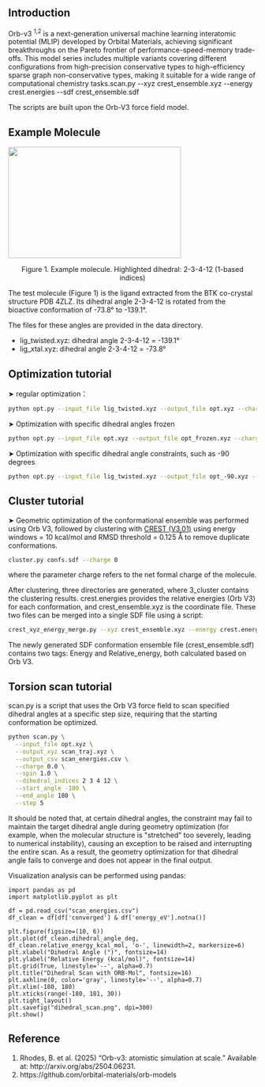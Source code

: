 ## Introduction
Orb-v3 <sup>1,2</sup> is a next-generation universal machine learning interatomic potential (MLIP) developed by Orbital Materials, achieving significant breakthroughs on the Pareto frontier of performance-speed-memory trade-offs. This model series includes multiple variants covering different configurations from high-precision conservative types to high-efficiency sparse graph non-conservative types, making it suitable for a wide range of computational chemistry tasks.scan.py --xyz crest_ensemble.xyz --energy crest.energies --sdf crest_ensemble.sdf

The scripts are built upon the Orb-V3 force field model.

## Example Molecule
<img src="http://blog.molcalx.com.cn/wp-content/uploads/2025/09/twisted_dihedral_angle-2-3-4-12-768x494.png" style="width:350px; height:225px;">
<p style="text-align:center;">Figure 1. Example molecule. Highlighted dihedral: 2-3-4-12 (1-based indices)</p>

<p>The test molecule (Figure 1) is the ligand extracted from the BTK co-crystal structure PDB 4ZLZ. Its dihedral angle 2-3-4-12 is rotated from the bioactive conformation of -73.8° to -139.1°.</p>
<p>The files for these angles are provided in the data directory.</p>
<ul>
<li>lig_twisted.xyz:  dihedral angle 2-3-4-12 = -139.1°</li>
<li>lig_xtal.xyz:  dihedral angle 2-3-4-12 = -73.8°</li>
</ul>

## Optimization tutorial
➤ regular optimization：
```bash
python opt.py --input_file lig_twisted.xyz --output_file opt.xyz --charge 0 --spin 1
```
➤ Optimization with specific dihedral angles frozen
```bash
python opt.py --input_file opt.xyz --output_file opt_frozen.xyz --charge 0 --spin 1 --dihedral_indices 2 3 4 12
```
➤ Optimization with specific dihedral angle constraints, such as -90 degrees
```bash
python opt.py --input_file lig_twisted.xyz --output_file opt_-90.xyz --charge 0 --spin 1 --dihedral_indices 2 3 4 12 --dihedral_angle -90
```
## Cluster tutorial
➤ Geometric optimization of the conformational ensemble was performed using Orb V3, followed by clustering with [CREST (V3.01)](https://github.com/crest-lab/crest)
using energy windows = 10 kcal/mol and RMSD threshold = 0.125 Å to remove duplicate conformations.
```bash
cluster.py confs.sdf --charge 0
```
<p>where the parameter charge refers to the net formal charge of the molecule.</p>
<p>After clustering, three directories are generated, where 3_cluster contains the clustering results. crest.energies provides the relative energies (Orb V3) for each conformation, and crest_ensemble.xyz is the coordinate file. These two files can be merged into a single SDF file using a script:</p>

```bash
crest_xyz_energy_merge.py --xyz crest_ensemble.xyz --energy crest.energies --sdf crest_ensemble.sdf
```

<p>The newly generated SDF conformation ensemble file (crest_ensemble.sdf) contains two tags: Energy and Relative_energy, both calculated based on Orb V3.</p>

## Torsion scan tutorial
<p>scan.py is a script that uses the Orb V3 force field to scan specified dihedral angles at a specific step size, requiring that the starting conformation be optimized.</p>

```bash
python scan.py \
  --input_file opt.xyz \
  --output_xyz scan_traj.xyz \
  --output_csv scan_energies.csv \
  --charge 0.0 \
  --spin 1.0 \
  --dihedral_indices 2 3 4 12 \
  --start_angle -180 \
  --end_angle 180 \
  --step 5
```

<p>It should be noted that, at certain dihedral angles, the constraint may fail to maintain the target dihedral angle during geometry optimization (for example, when the molecular structure is "stretched" too severely, leading to numerical instability), causing an exception to be raised and interrupting the entire scan. As a result, the geometry optimization for that dihedral angle fails to converge and does not appear in the final output.</p>

<p>Visualization analysis can be performed using pandas:</p>

```
import pandas as pd
import matplotlib.pyplot as plt

df = pd.read_csv("scan_energies.csv")
df_clean = df[df['converged'] & df['energy_eV'].notna()]

plt.figure(figsize=(10, 6))
plt.plot(df_clean.dihedral_angle_deg, df_clean.relative_energy_kcal_mol, 'o-', linewidth=2, markersize=6)
plt.xlabel("Dihedral Angle (°)", fontsize=14)
plt.ylabel("Relative Energy (kcal/mol)", fontsize=14)
plt.grid(True, linestyle='--', alpha=0.7)
plt.title("Dihedral Scan with ORB-Mol", fontsize=16)
plt.axhline(0, color='gray', linestyle='--', alpha=0.7)
plt.xlim(-180, 180)
plt.xticks(range(-180, 181, 30))
plt.tight_layout()
plt.savefig("dihedral_scan.png", dpi=300)
plt.show()
```

## Reference
<ol>
    <li>Rhodes, B. et al. (2025) “Orb-v3: atomistic simulation at scale.” Available at: http://arxiv.org/abs/2504.06231.</li>
    <li>https://github.com/orbital-materials/orb-models</li>
</ol>
